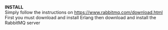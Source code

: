 <b>INSTALL</b><br/>
Simply follow the instructions on https://www.rabbitmq.com/download.html</br>
First you must download and install Erlang then download and install the RabbitMQ server
<br/>

